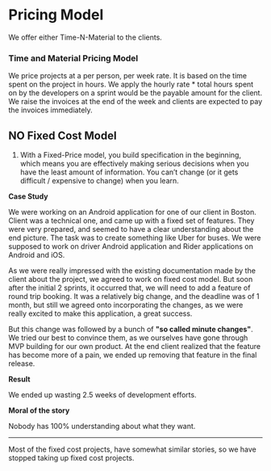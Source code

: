 # Pricing Model

We offer either Time-N-Material to the clients.

### Time and Material Pricing Model

We price projects at a per person, per week rate. It is based on the time spent on the project in hours. We apply the hourly rate * total hours spent on by the developers on a sprint would be the payable amount for the client.
We raise the invoices at the end of the week and clients are expected to pay the invoices immediately. 

## NO Fixed Cost Model

1. With a Fixed-Price model, you build specification in the beginning, which means you are effectively making serious decisions when you have the least amount of information. You can’t change (or it gets difficult / expensive to change) when you learn.

**Case Study**

We were working on an Android application for one of our client in Boston. Client was a technical one, and came up with a fixed set of features. They were very prepared, and seemed to have a clear understanding about the end picture. The task was to create something like Uber for buses. We were supposed to work on driver Android application and Rider applications on Android and iOS. 

As we were really impressed with the existing documentation made by the client about the project, we agreed to work on fixed cost model. But soon after the initial 2 sprints, it occurred that, we will need to add a feature of round trip booking. It was a relatively big change, and the deadline was of 1 month, but still we agreed onto incorporating the changes, as we were really excited to make this application, a great success. 

But this change was followed by a bunch of **"so called minute changes"**. We tried our best to convince them, as we ourselves have gone through MVP building for our own product. At the end client realized that the feature has become more of a pain, we ended up removing that feature in the final release. 

**Result**

We ended up wasting 2.5 weeks of development efforts.

**Moral of the story**

Nobody has 100% understanding about what they want.

***

Most of the fixed cost projects, have somewhat similar stories, so we have stopped taking up fixed cost projects.
